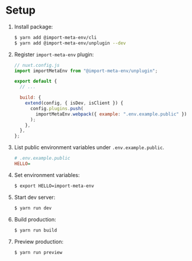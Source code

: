 # Setup

1. Install package:

   ```sh
   $ yarn add @import-meta-env/cli
   $ yarn add @import-meta-env/unplugin --dev
   ```

1. Register `import-meta-env` plugin:

   ```js
   // nuxt.config.js
   import importMetaEnv from "@import-meta-env/unplugin";

   export default {
     // ...

     build: {
       extend(config, { isDev, isClient }) {
         config.plugins.push(
           importMetaEnv.webpack({ example: ".env.example.public" })
         );
       },
     },
   };
   ```

1. List public environment variables under `.env.example.public`.

   ```ini
   # .env.example.public
   HELLO=
   ```

1. Set environment variables:

   ```sh
   $ export HELLO=import-meta-env
   ```

1. Start dev server:

   ```sh
   $ yarn run dev
   ```

1. Build production:

   ```sh
   $ yarn run build
   ```

1. Preview production:

   ```sh
   $ yarn run preview
   ```
